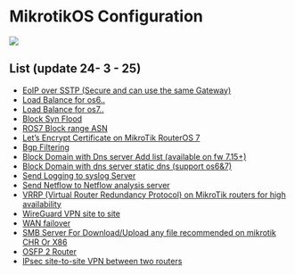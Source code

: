 # MikrotikOS Configuration

<img src=https://logonoid.com/images/mikrotik-logo.png/>

## List (update 24- 3 - 25)

- [EoIP over SSTP (Secure and can use the same Gateway)](Mikrotik%20IPsec%20site-to-site%20VPN%20between%20two%20routers.md)
- [Load Balance for os6..](Mikrotik%20os6%20Loadbalance.txt)
- [Load Balance for os7..](Mikrotik%20os7%20Loadbalance.txt)
- [Block Syn Flood](Mirkotik%20Block%20Syn%20Flood.md)
- [ROS7  Block range ASN  ](ROS7%20Block%20range%20ASN%20example%20%20ROS7%20Block%20range%20ASN.md)
- [Let’s Encrypt Certificate on MikroTik RouterOS 7](Let’s%20Encrypt%20Certificate%20on%20MikroTik%20RouterOS%207.txt)
- [Bgp Filtering](Filter%20BGP.md)
- [Block Domain with Dns server  Add list (available on fw 7.15+)](Block%20Website%20with%20dns%20server.md)
- [Block Domain with dns server static dns (support os6&7)](Static%20DNS%20for%20block%20domain%20os7%20%26%20os6.md)
- [Send Logging to syslog Server](send%20logging%20to%20syslog.md)
- [Send Netflow to Netflow analysis server](Netflow%20to%20Netflow%20server%20os7%20%26%20os6.md)
- [VRRP (Virtual Router Redundancy Protocol) on MikroTik routers for high availability](VRRP%20(Virtual%20Router%20Redundancy%20Protocol)%20on%20MikroTik%20routers%20for%20high%20availability.md)
- [WireGuard VPN site to site](WireGuard%20VPN%20site%20to%20site.md)
- [WAN failover](mikrotikos/blob/main/WAN%20failover.md)
- [SMB Server For Download/Upload any file recommended on mikrotik CHR Or X86](smb.md)
- [OSFP 2 Router](osfp.md)
- [IPsec site-to-site VPN between two routers](Mikrotik%20IPsec%20site-to-site%20VPN%20between%20two%20routers.md)




